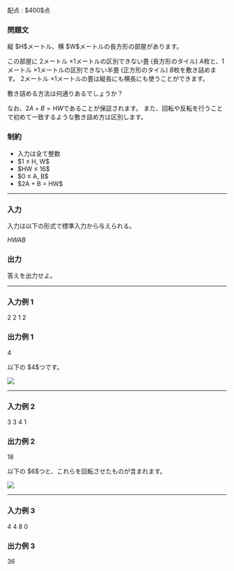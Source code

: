 
<div>

<span>

<span>

<p>
配点 : $400$点
</p>

<div>

<section>

### **問題文**

<p>
縦 $H$メートル、横 $W$メートルの長方形の部屋があります。

この部屋に $2$メートル $×$$1$メートルの区別できない畳 (長方形のタイル) $A$枚と、$1$メートル $×$$1$メートルの区別できない半畳 (正方形のタイル) $B$枚を敷き詰めます。
$2$メートル $×$$1$メートルの畳は縦長にも横長にも使うことができます。

敷き詰める方法は何通りあるでしょうか？

なお、$2A + B = HW$であることが保証されます。
また、回転や反転を行うことで初めて一致するような敷き詰め方は区別します。
</p>

</section>

</div>

<div>

<section>

### **制約**

<ul>

<li>
入力は全て整数
</li>

<li>
$1 ≤ H, W$
</li>

<li>
$HW ≤ 16$
</li>

<li>
$0 ≤ A, B$
</li>

<li>
$2A + B = HW$
</li>

</ul>

</section>

</div>

---

<div>

<div>

<section>

### **入力**

<p>
入力は以下の形式で標準入力から与えられる。
</p>

<div>

$H$$W$$A$$B$
</div>

</section>

</div>

<div>

<section>

### **出力**

<p>
答えを出力せよ。
</p>

</section>

</div>

</div>

---

<div>

<section>

### **入力例 1**

<div>

2 2 1 2

</div>

</section>

</div>

<div>

<section>

### **出力例 1**

<div>

4

</div>

<p>
以下の $4$つです。
</p>

<p>

<img src="https://img.atcoder.jp/ghi/d01b63c75c91bd87a73e9a4cc43dda28.png">

</img>

</p>

</section>

</div>

---

<div>

<section>

### **入力例 2**

<div>

3 3 4 1

</div>

</section>

</div>

<div>

<section>

### **出力例 2**

<div>

18

</div>

<p>
以下の $6$つと、これらを回転させたものが含まれます。
</p>

<p>

<img src="https://img.atcoder.jp/ghi/b7a492abe22e30683e8f9a7b309acd52.png">

</img>

</p>

</section>

</div>

---

<div>

<section>

### **入力例 3**

<div>

4 4 8 0

</div>

</section>

</div>

<div>

<section>

### **出力例 3**

<div>

36

</div>

</section>

</div>

</span>

</span>

</div>
